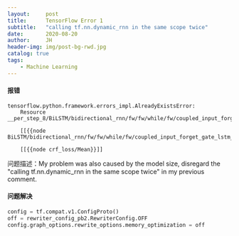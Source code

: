 ```yaml
---
layout:     post
title:      TensorFlow Error 1
subtitle:   "calling tf.nn.dynamic_rnn in the same scope twice"
date:       2020-08-20
author:     JH
header-img: img/post-bg-rwd.jpg
catalog: true
tags:
    - Machine Learning
---
```


#### 报错
```
tensorflow.python.framework.errors_impl.AlreadyExistsError: 
    Resource __per_step_8/BiLSTM/bidirectional_rnn/fw/fw/while/fw/coupled_input_forget_gate_lstm_cell/ArithmeticOptimizer/AddOpsRewrite_Leaf_1_add_2/tmp_var/N10tensorflow19TemporaryVariableOp6TmpVarE

    [[{{node BiLSTM/bidirectional_rnn/fw/fw/while/fw/coupled_input_forget_gate_lstm_cell/ArithmeticOptimizer/AddOpsRewrite_Leaf_1_add_2/tmp_var}}]]
    
    [[{{node crf_loss/Mean}}]]
```
问题描述：My problem was also caused by the model size, disregard the "calling tf.nn.dynamic_rnn in the same scope twice" in my previous comment.

#### 问题解决
```python
config = tf.compat.v1.ConfigProto()
off = rewriter_config_pb2.RewriterConfig.OFF
config.graph_options.rewrite_options.memory_optimization = off
```